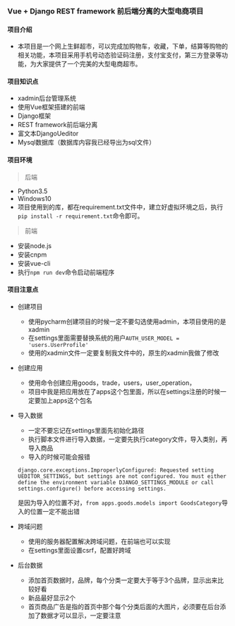 ### Vue + Django REST framework 前后端分离的大型电商项目

#### 项目介绍

- 本项目是一个网上生鲜超市，可以完成加购物车，收藏，下单，结算等购物的相关功能，本项目采用手机号动态验证码注册，支付宝支付，第三方登录等功能，为大家提供了一个完美的大型电商超市。

#### 项目知识点

- xadmin后台管理系统
- 使用Vue框架搭建的前端
- Django框架
- REST framework前后端分离
- 富文本DjangoUeditor
- Mysql数据库（数据库内容我已经导出为sql文件）

#### 项目环境

> 后端

- Python3.5
- Windows10
- 项目使用到的库，都在requirement.txt文件中，建立好虚拟环境之后，执行`pip install -r requirement.txt`命令即可。

> 前端

- 安装node.js
- 安装cnpm
- 安装vue-cli
- 执行`npm run dev`命令启动前端程序



#### 项目注意点

- 创建项目
    - 使用pycharm创建项目的时候一定不要勾选使用admin，本项目使用的是xadmin
    - 在settings里面需要替换系统的用户```AUTH_USER_MODEL = 'users.UserProfile'```
    - 使用的xadmin文件一定要复制我文件中的，原生的xadmin我做了修改

- 创建应用
    - 使用命令创建应用goods，trade，users，user_operation，
    - 项目中我是把应用放在了apps这个包里面，所以在settings注册的时候一定要加上apps这个包名


- 导入数据
    - 一定不要忘记在settings里面先初始化路径
    - 执行脚本文件进行导入数据，一定要先执行category文件，导入类别，再导入商品
    - 导入的时候可能会报错
    ```
    django.core.exceptions.ImproperlyConfigured: Requested setting UEDITOR_SETTINGS, but settings are not configured. You must either define the environment variable DJANGO_SETTINGS_MODULE or call settings.configure() before accessing settings.
    ```
    是因为导入的位置不对，```from apps.goods.models import GoodsCategory```导入的位置一定不能出错


- 跨域问题
    - 使用的服务器配置解决跨域问题，在前端也可以实现
    - 在settings里面设置csrf，配置好跨域


- 后台数据
    - 添加首页数据时，品牌，每个分类一定要大于等于3个品牌，显示出来比较好看
    - 新品最好显示2个
    - 首页商品广告是指的首页中那个每个分类后面的大图片，必须要在后台添加了数据才可以显示，一定要注意




















